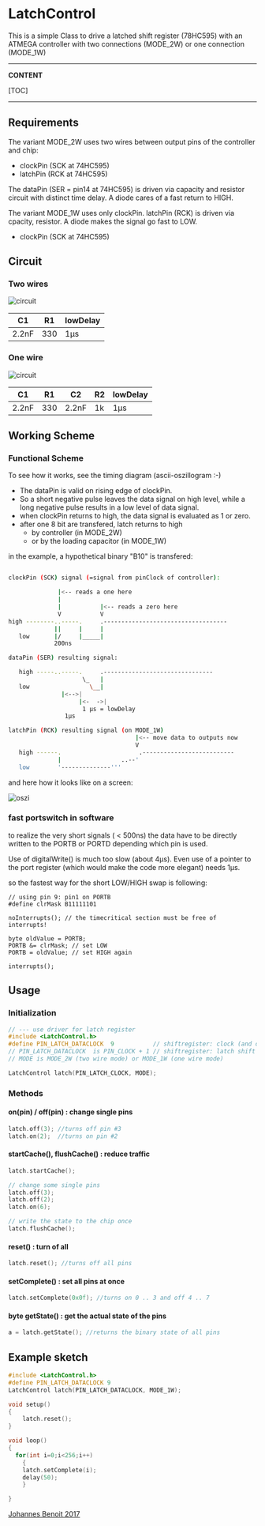 # LatchControl #
This is a simple Class to drive a latched shift register (78HC595) with an ATMEGA controller
with two connections (MODE_2W) or one connection (MODE_1W)

---
**CONTENT**

[TOC]

---

## Requirements ##
The variant MODE_2W uses two wires between output pins of the controller and chip:

 * clockPin  (SCK at 74HC595)
 * latchPin  (RCK at 74HC595)

The dataPin (SER = pin14 at 74HC595) is driven via capacity and resistor circuit with distinct time delay.  A diode cares of a fast return to HIGH.

The variant MODE_1W uses only clockPin. latchPin (RCK) is driven via cpacity, resistor. A diode makes the signal go fast to LOW.

 * clockPin  (SCK at 74HC595)



## Circuit ##

### Two wires ###

![circuit](https://bitbucket.org/benoitjoh/atmwm/downloads/latch_circuit_2w.png)

 C1    | R1   |    lowDelay
 ------|------|---------------
 2.2nF | 330  |     1µs


### One wire ###

![circuit](https://bitbucket.org/benoitjoh/atmwm/downloads/latch_circuit_1w.png)

 C1    | R1   | C2    | R2   |   lowDelay
 ------|------| ------|------|--------------
 2.2nF | 330  | 2.2nF |  1k  |    1µs

## Working Scheme ##

### Functional Scheme


To see how it works, see the timing diagram (ascii-oszillogram :-)

 * The dataPin is valid on rising edge of clockPin.
 * So a short negative pulse leaves the data signal on high level, while a long negative pulse results in a low level of data signal.
 * when clockPin returns to high, the data signal is evaluated as 1 or zero.
 * after one 8 bit are transfered, latch returns to high
   * by controller (in MODE_2W)
   * or by the loading capacitor (in MODE_1W)

in the example, a hypothetical binary "B10" is transfered:
```bash

clockPin (SCK) signal (=signal from pinClock of controller):

              |<-- reads a one here
              |
              |           |<-- reads a zero here
              V           V
high --------..-----.     .-----------------------------------
             ||     |     |
   low       |/     |_____|
             200ns

dataPin (SER) resulting signal:

   high -----..-----.     .-------------------------------
                     \_   |
   low                 \__|
               |<-->|
                    |<-  ->|
                     1 µs = lowDelay
                1µs

latchPin (RCK) resulting signal (on MODE_1W)
                                    |<-- move data to outputs now
                                    V
   high ------.                      .--------------------------
              |                 ..--'
   low        '--------------'''


```
 and here how it looks like on a screen:


![oszi](https://bitbucket.org/benoitjoh/atmwm/downloads/latch_oscilloscope.jpg)


### fast portswitch in software

to realize the very short signals ( < 500ns) the data have to be directly written to the PORTB or PORTD depending which pin is used.

Use of digitalWrite() is much too slow (about 4µs). Even use of a pointer to the port register (which would make the code more elegant) needs 1µs.

so the fastest way for the short LOW/HIGH swap is following:

```
// using pin 9: pin1 on PORTB
#define clrMask B11111101

noInterrupts(); // the timecritical section must be free of interrupts!

byte oldValue = PORTB;
PORTB &= clrMask; // set LOW
PORTB = oldValue; // set HIGH again

interrupts();

```

## Usage ##

### Initialization


```c++
// --- use driver for latch register
#include <LatchControl.h>
#define PIN_LATCH_DATACLOCK  9           // shiftregister: clock (and data) signal
// PIN_LATCH_DATACLOCK  is PIN_CLOCK + 1 // shiftregister: latch shift clock signal
// MODE is MODE_2W (two wire mode) or MODE_1W (one wire mode)

LatchControl latch(PIN_LATCH_CLOCK, MODE);

```

### Methods

#### on(pin) / off(pin) : change single pins ###

```c++
latch.off(3); //turns off pin #3
latch.on(2);  //turns on pin #2
```

#### startCache(), flushCache() : reduce traffic

```c++
latch.startCache();

// change some single pins
latch.off(3);
latch.off(2);
latch.on(6);

// write the state to the chip once
latch.flushCache();
```

#### reset() : turn of all

```c++
latch.reset(); //turns off all pins
```

#### setComplete() : set all pins at once

```c++
latch.setComplete(0x0f); //turns on 0 .. 3 and off 4 .. 7
```

#### byte getState() : get the actual state of the pins

```c++
a = latch.getState(); //returns the binary state of all pins
```

## Example sketch

``` c++
#include <LatchControl.h>
#define PIN_LATCH_DATACLOCK 9
LatchControl latch(PIN_LATCH_DATACLOCK, MODE_1W);

void setup()
{
    latch.reset();
}

void loop()
{
  for(int i=0;i<256;i++)
    {
    latch.setComplete(i);
    delay(50);
    }

}

```

[Johannes Benoit 2017](mailto:jbenoit@t-online.de)


